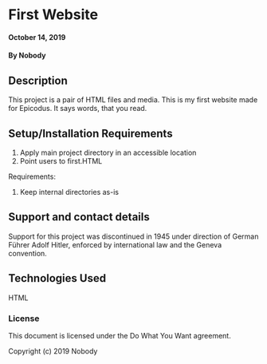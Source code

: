 # First Website

#### October 14, 2019

#### By Nobody

## Description

  This project is a pair of HTML files and media. This is my first website made for Epicodus. It says words, that you read.

## Setup/Installation Requirements

1. Apply main project directory in an accessible location
2. Point users to first.HTML

Requirements:
1. Keep internal directories as-is

## Support and contact details

Support for this project was discontinued in 1945 under direction of German Führer Adolf Hitler, enforced by international law and the Geneva convention.

## Technologies Used

HTML

### License

This document is licensed under the Do What You Want agreement.

Copyright (c) 2019 Nobody

